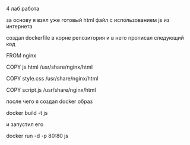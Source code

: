 4 лаб работа

за основу я взял уже готовый html файл с использованием js из интернета


создал dockerfile в корне репозитория и в него прописал следующий код

FROM nginx

COPY js.html /usr/share/nginx/html

COPY style.css /usr/share/nginx/html

COPY script.js /usr/share/nginx/html


после чего я создал docker образ 

docker build -t js

и запустил его

docker run -d -p 80:80 js
